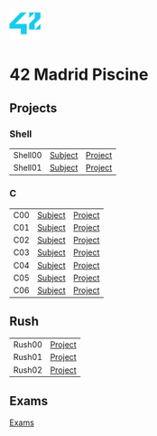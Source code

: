 # <img src="42-logo.png" width="55">
# 42 Madrid Piscine

## Projects
### Shell
|  |  |  |
| --- | --- | --- |
| Shell00 | [Subject](https://github.com/damianlago/42-Piscine/blob/master/shell/shell00/es.subject.pdf)  | [Project](https://github.com/damianlago/42-Piscine/tree/master/shell/shell00) |
| Shell01 | [Subject](https://github.com/damianlago/42-Piscine/blob/master/shell/shell00/es.subject.pdf)  | [Project](https://github.com/damianlago/42-Piscine/tree/master/shell/shell01)  | [Project](https://github.com/damianlago/42-Piscine/tree/master/shell/shell01)  |

### C
|  |  |  |
| --- | --- | --- |
| C00  | [Subject](https://github.com/damianlago/42-Piscine/blob/master/c/c00/es.subject.pdf) | [Project](https://github.com/damianlago/42-Piscine/tree/master/c/c00) |
| C01  | [Subject](https://github.com/damianlago/42-Piscine/blob/master/c/c01/es.subject.pdf) | [Project](https://github.com/damianlago/42-Piscine/tree/master/c/c01) |
| C02  | [Subject](https://github.com/damianlago/42-Piscine/blob/master/c/c02/es.subject.pdf) | [Project](https://github.com/damianlago/42-Piscine/tree/master/c/c02) |
| C03  | [Subject](https://github.com/damianlago/42-Piscine/blob/master/c/c03/es.subject.pdf) | [Project](https://github.com/damianlago/42-Piscine/tree/master/c/c03) |
| C04  | [Subject](https://github.com/damianlago/42-Piscine/blob/master/c/c04/es.subject.pdf) | [Project](https://github.com/damianlago/42-Piscine/tree/master/c/c04) |
| C05  | [Subject](https://github.com/damianlago/42-Piscine/blob/master/c/c05/es.subject.pdf) | [Project](https://github.com/damianlago/42-Piscine/tree/master/c/c05) |
| C06  | [Subject](https://github.com/damianlago/42-Piscine/blob/master/c/c06/es.subject.pdf) | [Project](https://github.com/damianlago/42-Piscine/tree/master/c/c06) |

## Rush
|  |  |  
| --- | --- | 
| Rush00  | [Project](https://github.com/damianlago/42-Piscine/tree/master/rush/rush00)  | 
| Rush01  | [Project](https://github.com/damianlago/42-Piscine/tree/master/rush/rush01)  | 
| Rush02  | [Project](https://github.com/damianlago/42-Piscine/tree/master/rush/rush02)  | 

## Exams
[Exams](https://github.com/damianlago/42-Piscine/tree/master/exam)
